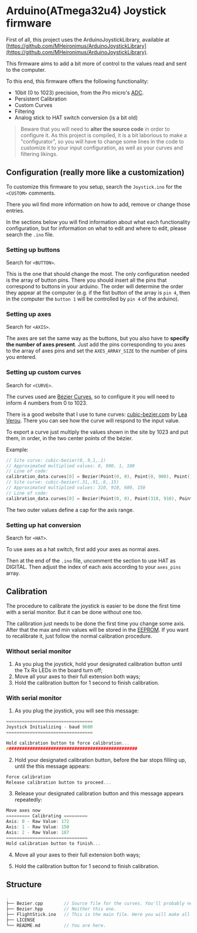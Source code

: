 # Arduino(ATmega32u4) Joystick firmware

First of all, this project uses the ArduinoJoystickLibrary, available at [https://github.com/MHeironimus/ArduinoJoystickLibrary](https://github.com/MHeironimus/ArduinoJoystickLibrary).

This firmware aims to add a bit more of control to the values read and sent
to the computer.

To this end, this firmware offers the following functionality:
 - 10bit (0 to 1023) precision, from the Pro micro's [ADC](https://en.wikipedia.org/wiki/Analog-to-digital_converter).
 - Persistent Calibration
 - Custom Curves
 - Filtering
 - Analog stick to HAT switch conversion (is a bit old)

> Beware that you will need to **alter the source code** in order to configure
> it. As this project is compiled, it is a bit laborious to make a "configurator",
> so you will have to change some lines in the code to customize it to your
> input configuration, as well as your curves and filtering likings.

## Configuration (really more like a customization)
To customize this firmware to you setup, search the `Joystick.ino` for the `<CUSTOM>` comments.

There you wil find more information on how to add, remove or change those entries.

In the sections below you will find information about what each functionality
configuration, but for information on what to edit and where to edit, please
search the `.ino` file.

### Setting up buttons
Search for `<BUTTON>`.

This is the one that should change the most. The only configuration needed is
the array of button pins. There you should insert all the pins that
correspond to buttons in your arduino. The order will determine the order
they appear at the computer (e.g. if the fist button of the array is `pin 4`,
then in the computer the `button 1` will be controlled by `pin 4` of the
arduino).

### Setting up axes
Search for `<AXIS>`.

The axes are set the same way as the buttons, but you also have to **specify
the number of axes present**. Just add the pins corresponding to you axes to
the array of axes pins and set the `AXES_ARRAY_SIZE` to the number of pins
you entered.

### Setting up custom curves
Search for `<CURVE>`.

The curves used are
[Bézier Curves](https://en.wikipedia.org/wiki/B%C3%A9zier_curve), so to configure it
you will need to inform 4 numbers from 0 to 1023.

There is a good website that I use to tune curves:
[cubic-bezier.com](cubic-bezier.com) by [Lea Verou](http://lea.verou.me/).
There you can see how the curve will respond to the input value.

To export a curve just multiply the values shown in the site by 1023 and put
them, in order, in the two center points of the bézier.

Example:
``` cpp
// Site curve: cubic-bezier(0,.9,1,.1)
// Approximated multiplied values: 0, 900, 1, 100
// Line of code:
calibration_data.curves[0] = Bezier(Point(0, 0), Point(0, 900), Point(1023, 100), Point(1023, 1023));
// Site curve: cubic-bezier(.31,.91,.6,.15)
// Approximated multiplied values: 310, 910, 600, 150
// Line of code:
calibration_data.curves[0] = Bezier(Point(0, 0), Point(310, 910), Point(600, 150), Point(1023, 1023));
```

The two outer values define a cap for the axis range.

### Setting up hat conversion
Search for `<HAT>`.

To use axes as a hat switch, first add your axes as normal axes.

Then at the end of the `.ino` file, uncomment the section to use HAT as DIGITAL.
Then adjust the index of each axis according to your `axes_pins` array.

## Calibration
The procedure to calibrate the joystick is easier to be done the first time
with a serial monitor. But it can be done without one too.

The calibration just needs to be done the first time you change some axis.
After that the max and min values will be stored in the [EEPROM](https://en.wikipedia.org/wiki/EEPROM).
If you want to recalibrate it, just follow the normal calibration procedure.

### Without serial monitor
1. As you plug the joystick, hold your designated calibration button until the Tx Rx LEDs in the board turn off;
2. Move all your axes to their full extension both ways;
3. Hold the calibration button for 1 second to finish calibration.

### With serial monitor
1. As you plug the joystick, you will see this message:
``` h
=================================
Joystick Initializing - baud 9600
=================================

Hold calibration button to force calibration...
##################################################
```

2. Hold your designated calibration button, before the bar stops filling up, until the this message appears:
``` h
Force calibration
Release calibration button to proceed...
```

3. Release your designated calibration button and this message appears repeatedly:
``` h
Move axes now
========= Calibrating =========
Axis: 0 - Raw Value: 172
Axis: 1 - Raw Value: 150
Axis: 2 - Raw Value: 187
===============================
Hold calibration button to finish...
```
4. Move all your axes to their full extension both ways;

5. Hold the calibration button for 1 second to finish calibration.

## Structure
``` c
.
├── Bezier.cpp        // Source file for the curves. You'll probably never touch this file.
├── Bezier.hpp        // Neither this one.
├── FlightStick.ino   // This is the main file. Here you will make all the changes needed.
├── LICENSE
└── README.md         // You are here.

```
